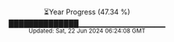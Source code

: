 <p align="center">
⏳Year Progress (47.34 %) <br>
██████████████▁▁▁▁▁▁▁▁▁▁▁▁▁▁▁▁ <br>
<sub>Updated: Sat, 22 Jun 2024 06:24:08 GMT</sub>
</p>

